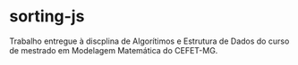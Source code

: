 # sorting-js

Trabalho entregue à discplina de Algorítimos e Estrutura de Dados do curso de mestrado em Modelagem Matemática do CEFET-MG.
